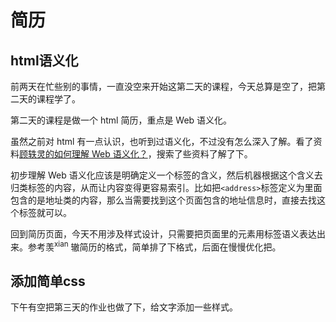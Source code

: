 # 简历

## html语义化

前两天在忙些别的事情，一直没空来开始这第二天的课程，今天总算是空了，把第二天的课程学了。

第二天的课程是做一个 html 简历，重点是 Web 语义化。

虽然之前对 html 有一点认识，也听到过语义化，不过没有怎么深入了解。看了资料[顾轶灵的如何理解 Web 语义化？](https://www.zhihu.com/question/20455165)，搜索了些资料了解了下。

初步理解 Web 语义化应该是明确定义一个标签的含义，然后机器根据这个含义去归类标签的内容，从而让内容变得更容易索引。比如把`<address>`标签定义为里面包含的是地址类的内容，那么当需要找到这个页面包含的地址信息时，直接去找这个标签就可以。

回到简历页面，今天不用涉及样式设计，只需要把页面里的元素用标签语义表达出来。参考羡<sup>xian</sup> 辙简历的格式，简单排了下格式，后面在慢慢优化把。

## 添加简单css

下午有空把第三天的作业也做了下，给文字添加一些样式。